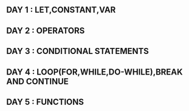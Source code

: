 <h2>DAY 1 : LET,CONSTANT,VAR</h2>
<h2>DAY 2 : OPERATORS</h2>
<h2>DAY 3 : CONDITIONAL STATEMENTS</h2>
<h2>DAY 4 : LOOP(FOR,WHILE,DO-WHILE),BREAK AND CONTINUE</h2>
<h2>DAY 5 : FUNCTIONS </h2>
